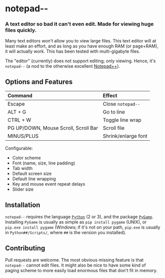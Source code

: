 # notepad--
### A text editor so bad it can't even edit.  Made for viewing huge files quickly.

Many text editors won't allow you to view large files.  This text editor will at least make an effort, and as long as you have enough RAM (or page+RAM), it will actually work.  This has been tested with multi-gigabyte files.

The "editor" (currently) does not support editing; only viewing.  Hence, it's `notepad--` (a nod to the otherwise excellent [Notepad++](https://notepad-plus-plus.org/)).

## Options and Features

| Command                              | Effect              |
|:-------------------------------------|:--------------------|
| Escape                               | Close `notepad--`   |
| ALT + G                              | Go to line          |
| CTRL + W                             | Toggle line wrap    |
| PG UP/DOWN, Mouse Scroll, Scroll Bar | Scroll file         |
| MINUS/PLUS                           | Shrink/enlarge font |

Configurable:

- Color scheme
- Font (name, size, line padding)
- Tab width
- Default screen size
- Default line wrapping
- Key and mouse event repeat delays
- Slider size

## Installation

`notepad--` requires the language [`Python`](https://www.python.org/) (2 or 3), and the package [`PyGame`](http://www.pygame.org/download.shtml).  Installing `PyGame` is usually as simple as `pip install pygame` (UNIX), or `pip.exe install pygame` (Windows; if it's not on your path, `pip.exe` is usually in `Python##/Scripts/`, where `##` is the version you installed).

## Contributing

Pull requests are welcome.  The most obvious missing feature is that `notepad--` cannot edit files.  It might also be nice to have some kind of paging scheme to more easily load enormous files that don't fit in memory.
